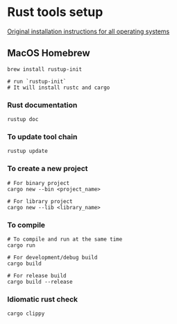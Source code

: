 # Rust tools setup

[Original installation instructions for all operating systems](https://www.rust-lang.org/tools/install)

## MacOS Homebrew

```shell
brew install rustup-init

# run `rustup-init`
# It will install rustc and cargo
```

### Rust documentation

```shell
rustup doc
```

### To update tool chain

```shell
rustup update
```

### To create a new project

```shell
# For binary project
cargo new --bin <project_name>

# For library project
cargo new --lib <library_name>
```

### To compile

```shell
# To compile and run at the same time
cargo run

# For development/debug build
cargo build

# For release build
cargo build --release
```

### Idiomatic rust check

```shell
cargo clippy
```

